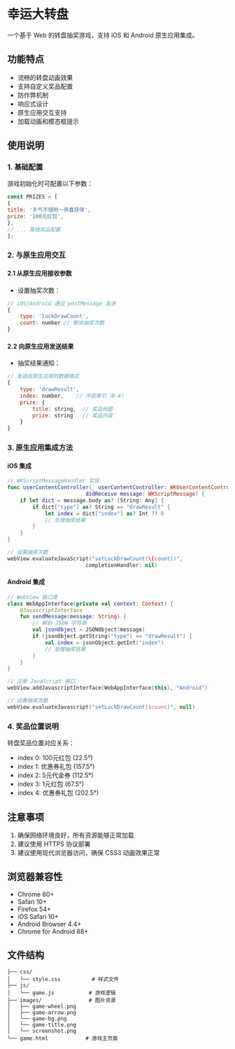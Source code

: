 # 幸运大转盘

一个基于 Web 的转盘抽奖游戏，支持 iOS 和 Android 原生应用集成。

## 功能特点

- 流畅的转盘动画效果
- 支持自定义奖品配置
- 防作弊机制
- 响应式设计
- 原生应用交互支持
- 加载动画和模态框提示

## 使用说明

### 1. 基础配置

游戏初始化时可配置以下参数：
```javascript
const PRIZES = [
{
title: '手气不错哟～恭喜获得',
prize: '100元红包',
},
// ... 其他奖品配置
];
```

### 2. 与原生应用交互

#### 2.1 从原生应用接收参数

- 设置抽奖次数：

```javascript
// iOS/Android 通过 postMessage 发送
{
    type: 'luckDrawCount',
    count: number // 剩余抽奖次数
}
```

#### 2.2 向原生应用发送结果

- 抽奖结果通知：

```javascript
// 发送给原生应用的数据格式
{
    type: 'drawResult',
    index: number,    // 中奖索引（0-4）
    prize: {
        title: string,  // 奖品标题
        prize: string   // 奖品内容
    }
}
```

### 3. 原生应用集成方法

#### iOS 集成

```swift
// WKScriptMessageHandler 实现
func userContentController(_ userContentController: WKUserContentController, 
                         didReceive message: WKScriptMessage) {
    if let dict = message.body as? [String: Any] {
        if dict["type"] as? String == "drawResult" {
            let index = dict["index"] as? Int ?? 0
            // 处理抽奖结果
        }
    }
}

// 设置抽奖次数
webView.evaluateJavaScript("setLuckDrawCount(\(count))", 
                         completionHandler: nil)
```

#### Android 集成

```kotlin
// WebView 接口类
class WebAppInterface(private val context: Context) {
    @JavascriptInterface
    fun sendMessage(message: String) {
        // 解析 JSON 字符串
        val jsonObject = JSONObject(message)
        if (jsonObject.getString("type") == "drawResult") {
            val index = jsonObject.getInt("index")
            // 处理抽奖结果
        }
    }
}

// 注册 JavaScript 接口
webView.addJavascriptInterface(WebAppInterface(this), "Android")

// 设置抽奖次数
webView.evaluateJavascript("setLuckDrawCount($count)", null)
```

### 4. 奖品位置说明

转盘奖品位置对应关系：
- index 0: 100元红包 (22.5°)
- index 1: 优惠券礼包 (157.5°)
- index 2: 5元代金券 (112.5°)
- index 3: 1元红包 (67.5°)
- index 4: 优惠券礼包 (202.5°)

## 注意事项

1. 确保网络环境良好，所有资源能够正常加载
2. 建议使用 HTTPS 协议部署
3. 建议使用现代浏览器访问，确保 CSS3 动画效果正常

## 浏览器兼容性

- Chrome 60+
- Safari 10+
- Firefox 54+
- iOS Safari 10+
- Android Browser 4.4+
- Chrome for Android 88+

## 文件结构

```
├── css/
│   └── style.css          # 样式文件
├── js/
│   └── game.js           # 游戏逻辑
├── images/               # 图片资源
│   ├── game-wheel.png
│   ├── game-arrow.png
│   └── game-bg.png
│   └── game-title.png
│   └── screenshot.png
└── game.html            # 游戏主页面
```

